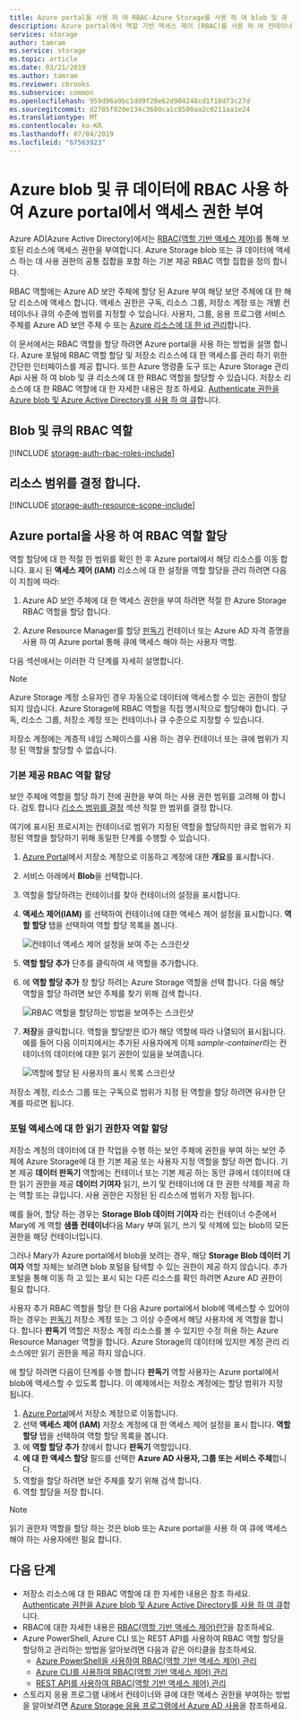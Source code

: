 ```yaml
---
title: Azure portal을 사용 하 여 RBAC-Azure Storage를 사용 하 여 blob 및 큐 데이터를 Azure AD 액세스 권한을 관리 하려면 | Microsoft Docs
description: Azure portal에서 역할 기반 액세스 제어 (RBAC)를 사용 하 여 컨테이너 및 보안 주체에는 큐에 대 한 액세스를 할당 합니다. Azure Storage는 Azure AD 통해 인증에 대 한 기본 제공 및 사용자 지정 RBAC 역할을 지원합니다.
services: storage
author: tamram
ms.service: storage
ms.topic: article
ms.date: 03/21/2019
ms.author: tamram
ms.reviewer: cbrooks
ms.subservice: common
ms.openlocfilehash: 959d96a9bc1dd9f28e62d904248cd1f18d73c27d
ms.sourcegitcommit: d2785f020e134c3680ca1c8500aa2c0211aa1e24
ms.translationtype: MT
ms.contentlocale: ko-KR
ms.lasthandoff: 07/04/2019
ms.locfileid: "67563923"
---
```

# <a name="grant-access-to-azure-blob-and-queue-data-with-rbac-in-the-azure-portal"></a>Azure blob 및 큐 데이터에 RBAC 사용 하 여 Azure portal에서 액세스 권한 부여

Azure AD(Azure Active Directory)에서는 [RBAC(역할 기반 액세스 제어)](../../role-based-access-control/overview.md)를 통해 보호된 리소스에 액세스 권한을 부여합니다. Azure Storage blob 또는 큐 데이터에 액세스 하는 데 사용 권한의 공통 집합을 포함 하는 기본 제공 RBAC 역할 집합을 정의 합니다. 

RBAC 역할에는 Azure AD 보안 주체에 할당 된 Azure 부여 해당 보안 주체에 대 한 해당 리소스에 액세스 합니다. 액세스 권한은 구독, 리소스 그룹, 저장소 계정 또는 개별 컨테이너나 큐의 수준에 범위를 지정할 수 있습니다. 사용자, 그룹, 응용 프로그램 서비스 주체를 Azure AD 보안 주체 수 또는 [Azure 리소스에 대 한 id 관리](../../active-directory/managed-identities-azure-resources/overview.md)합니다.

이 문서에서는 RBAC 역할을 할당 하려면 Azure portal을 사용 하는 방법을 설명 합니다. Azure 포털에 RBAC 역할 할당 및 저장소 리소스에 대 한 액세스를 관리 하기 위한 간단한 인터페이스를 제공 합니다. 또한 Azure 명령줄 도구 또는 Azure Storage 관리 Api 사용 하 여 blob 및 큐 리소스에 대 한 RBAC 역할을 할당할 수 있습니다. 저장소 리소스에 대 한 RBAC 역할에 대 한 자세한 내용은 참조 하세요. [Authenticate 권한을 Azure blob 및 Azure Active Directory를 사용 하 여 큐](storage-auth-aad.md)합니다. 

## <a name="rbac-roles-for-blobs-and-queues"></a>Blob 및 큐의 RBAC 역할

[!INCLUDE [storage-auth-rbac-roles-include](../../../includes/storage-auth-rbac-roles-include.md)]

## <a name="determine-resource-scope"></a>리소스 범위를 결정 합니다. 

[!INCLUDE [storage-auth-resource-scope-include](../../../includes/storage-auth-resource-scope-include.md)]

## <a name="assign-rbac-roles-using-the-azure-portal"></a>Azure portal을 사용 하 여 RBAC 역할 할당

역할 할당에 대 한 적절 한 범위를 확인 한 후 Azure portal에서 해당 리소스를 이동 합니다. 표시 된 **액세스 제어 (IAM)** 리소스에 대 한 설정을 역할 할당을 관리 하려면 다음이 지침에 따라:

1. Azure AD 보안 주체에 대 한 액세스 권한을 부여 하려면 적절 한 Azure Storage RBAC 역할을 할당 합니다.

1. Azure Resource Manager를 할당 [판독기](../../role-based-access-control/built-in-roles.md#reader) 컨테이너 또는 Azure AD 자격 증명을 사용 하 여 Azure portal 통해 큐에 액세스 해야 하는 사용자 역할. 

다음 섹션에서는 이러한 각 단계를 자세히 설명합니다.

> [!NOTE]
> Azure Storage 계정 소유자인 경우 자동으로 데이터에 액세스할 수 있는 권한이 할당되지 않습니다. Azure Storage에 RBAC 역할을 직접 명시적으로 할당해야 합니다. 구독, 리소스 그룹, 저장소 계정 또는 컨테이너나 큐 수준으로 지정할 수 있습니다.
> 
> 저장소 계정에는 계층적 네임 스페이스를 사용 하는 경우 컨테이너 또는 큐에 범위가 지정 된 역할을 할당할 수 없습니다.

### <a name="assign-a-built-in-rbac-role"></a>기본 제공 RBAC 역할 할당

보안 주체에 역할을 할당 하기 전에 권한을 부여 하는 사용 권한 범위를 고려해 야 합니다. 검토 합니다 [리소스 범위를 결정](#determine-resource-scope) 섹션 적절 한 범위를 결정 합니다.

여기에 표시된 프로시저는 컨테이너로 범위가 지정된 역할을 할당하지만 큐로 범위가 지정된 역할을 할당하기 위해 동일한 단계를 수행할 수 있습니다. 

1. [Azure Portal](https://portal.azure.com)에서 저장소 계정으로 이동하고 계정에 대한 **개요**를 표시합니다.
1. 서비스 아래에서 **Blob**을 선택합니다. 
1. 역할을 할당하려는 컨테이너를 찾아 컨테이너의 설정을 표시합니다. 
1. **액세스 제어(IAM)** 를 선택하여 컨테이너에 대한 액세스 제어 설정을 표시합니다. **역할 할당** 탭을 선택하여 역할 할당 목록을 봅니다.

    ![컨테이너 액세스 제어 설정을 보여 주는 스크린샷](media/storage-auth-aad-rbac-portal/portal-access-control-container.png)

1. **역할 할당 추가** 단추를 클릭하여 새 역할을 추가합니다.
1. 에 **역할 할당 추가** 창 할당 하려는 Azure Storage 역할을 선택 합니다. 다음 해당 역할을 할당 하려면 보안 주체를 찾기 위해 검색 합니다.

    ![RBAC 역할을 할당하는 방법을 보여주는 스크린샷](media/storage-auth-aad-rbac-portal/add-rbac-role.png)

1. **저장**을 클릭합니다. 역할을 할당받은 ID가 해당 역할에 따라 나열되어 표시됩니다. 예를 들어 다음 이미지에서는 추가된 사용자에게 이제 *sample-container*라는 컨테이너의 데이터에 대한 읽기 권한이 있음을 보여줍니다.

    ![역할에 할당 된 사용자의 표시 목록 스크린샷](media/storage-auth-aad-rbac-portal/container-scoped-role.png)

저장소 계정, 리소스 그룹 또는 구독으로 범위가 지정 된 역할을 할당 하려면 유사한 단계를 따르면 됩니다.

### <a name="assign-the-reader-role-for-portal-access"></a>포털 액세스에 대 한 읽기 권한자 역할 할당

저장소 계정의 데이터에 대 한 작업을 수행 하는 보안 주체에 권한을 부여 하는 보안 주체에 Azure Storage에 대 한 기본 제공 또는 사용자 지정 역할을 할당 하면 합니다. 기본 제공 **데이터 판독기** 역할에는 컨테이너 또는 기본 제공 하는 동안 큐에서 데이터에 대 한 읽기 권한을 제공 **데이터 기여자** 읽기, 쓰기 및 컨테이너에 대 한 권한 삭제를 제공 하는 역할 또는 큐입니다. 사용 권한은 지정된 된 리소스에 범위가 지정 됩니다.  

예를 들어, 할당 하는 경우는 **Storage Blob 데이터 기여자** 라는 컨테이너 수준에서 Mary에 게 역할 **샘플 컨테이너**다음 Mary 부여 읽기, 쓰기 및 삭제에 있는 blob의 모든 권한을 해당 컨테이너입니다.

그러나 Mary가 Azure portal에서 blob을 보려는 경우, 해당 **Storage Blob 데이터 기여자** 역할 자체는 보려면 blob 포털을 탐색할 수 있는 권한이 제공 하지 않습니다. 추가 포털을 통해 이동 하 고 있는 표시 되는 다른 리소스를 확인 하려면 Azure AD 권한이 필요 합니다.

사용자 추가 RBAC 역할을 할당 한 다음 Azure portal에서 blob에 액세스할 수 있어야 하는 경우는 [판독기](../../role-based-access-control/built-in-roles.md#reader) 저장소 계정 또는 그 이상 수준에서 해당 사용자에 게 역할을 합니다. 합니다 **판독기** 역할은 저장소 계정 리소스를 볼 수 있지만 수정 허용 하는 Azure Resource Manager 역할을 합니다. Azure Storage의 데이터에 있지만 계정 관리 리소스에만 읽기 권한을 제공 하지 않습니다.

에 할당 하려면 다음이 단계를 수행 합니다 **판독기** 역할 사용자는 Azure portal에서 blob에 액세스할 수 있도록 합니다. 이 예제에서는 저장소 계정에는 할당 범위가 지정 됩니다.

1. [Azure Portal](https://portal.azure.com)에서 저장소 계정으로 이동합니다.
1. 선택 **액세스 제어 (IAM)** 저장소 계정에 대 한 액세스 제어 설정을 표시 합니다. **역할 할당** 탭을 선택하여 역할 할당 목록을 봅니다.
1. 에 **역할 할당 추가** 창에서 합니다 **판독기** 역할입니다. 
1. **에 대 한 액세스 할당** 필드를 선택한 **Azure AD 사용자, 그룹 또는 서비스 주체**합니다.
1. 역할을 할당 하려면 보안 주체를 찾기 위해 검색 합니다.
1. 역할 할당을 저장 합니다.

> [!NOTE]
> 읽기 권한자 역할을 할당 하는 것은 blob 또는 Azure portal을 사용 하 여 큐에 액세스 해야 하는 사용자에만 필요 합니다. 

## <a name="next-steps"></a>다음 단계

- 저장소 리소스에 대 한 RBAC 역할에 대 한 자세한 내용은 참조 하세요. [Authenticate 권한을 Azure blob 및 Azure Active Directory를 사용 하 여 큐](storage-auth-aad.md)합니다. 
- RBAC에 대한 자세한 내용은 [RBAC(역할 기반 액세스 제어)란?](../../role-based-access-control/overview.md)을 참조하세요.
- Azure PowerShell, Azure CLI 또는 REST API를 사용하여 RBAC 역할 할당을 할당하고 관리하는 방법을 알아보려면 다음과 같은 아티클을 참조하세요.
    - [Azure PowerShell을 사용하여 RBAC(역할 기반 액세스 제어) 관리](../../role-based-access-control/role-assignments-powershell.md)
    - [Azure CLI를 사용하여 RBAC(역할 기반 액세스 제어) 관리](../../role-based-access-control/role-assignments-cli.md)
    - [REST API를 사용하여 RBAC(역할 기반 액세스 제어) 관리](../../role-based-access-control/role-assignments-rest.md)
- 스토리지 응용 프로그램 내에서 컨테이너와 큐에 대한 액세스 권한을 부여하는 방법을 알아보려면 [Azure Storage 응용 프로그램에서 Azure AD 사용](storage-auth-aad-app.md)을 참조하세요.
